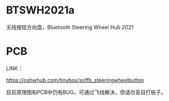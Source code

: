 # BTSWH2021a
 无线按钮方向盘，Bluetooth Steering Wheel Hub 2021

# PCB
 LINK：
 
 https://oshwhub.com/tinybox/soffb_steeringwheelbutton

目前原理图和PCB中仍有BUG，可通过飞线解决，但请勿盲目打板子。
